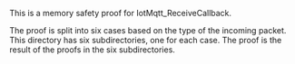 This is a memory safety proof for IotMqtt_ReceiveCallback.

The proof is split into six cases based on the type of the incoming
packet.  This directory has six subdirectories, one for each case.
The proof is the result of the proofs in the six subdirectories.

